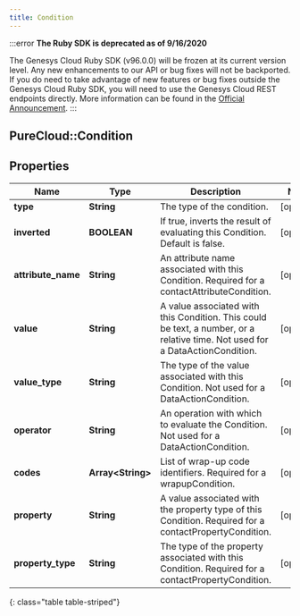 ```yaml
---
title: Condition
---
```


:::error
**The Ruby SDK is deprecated as of 9/16/2020**

The Genesys Cloud Ruby SDK (v96.0.0) will be frozen at its current version level. Any new enhancements to our API or bug fixes will not be backported. If you do need to take advantage of new features or bug fixes outside the Genesys Cloud Ruby SDK, you will need to use the Genesys Cloud REST endpoints directly. More information can be found in the [Official Announcement](https://developer.mypurecloud.com/forum/t/announcement-genesys-cloud-ruby-sdk-end-of-life/8850).
:::


## PureCloud::Condition

## Properties

|Name | Type | Description | Notes|
|------------ | ------------- | ------------- | -------------|
| **type** | **String** | The type of the condition. | [optional] |
| **inverted** | **BOOLEAN** | If true, inverts the result of evaluating this Condition. Default is false. | [optional] |
| **attribute_name** | **String** | An attribute name associated with this Condition. Required for a contactAttributeCondition. | [optional] |
| **value** | **String** | A value associated with this Condition. This could be text, a number, or a relative time. Not used for a DataActionCondition. | [optional] |
| **value_type** | **String** | The type of the value associated with this Condition. Not used for a DataActionCondition. | [optional] |
| **operator** | **String** | An operation with which to evaluate the Condition. Not used for a DataActionCondition. | [optional] |
| **codes** | **Array&lt;String&gt;** | List of wrap-up code identifiers. Required for a wrapupCondition. | [optional] |
| **property** | **String** | A value associated with the property type of this Condition. Required for a contactPropertyCondition. | [optional] |
| **property_type** | **String** | The type of the property associated with this Condition. Required for a contactPropertyCondition. | [optional] |
{: class="table table-striped"}



